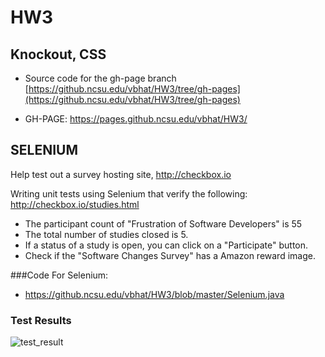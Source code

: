 # HW3


## Knockout, CSS

* Source code for the gh-page branch [https://github.ncsu.edu/vbhat/HW3/tree/gh-pages](https://github.ncsu.edu/vbhat/HW3/tree/gh-pages)

* GH-PAGE: https://pages.github.ncsu.edu/vbhat/HW3/ 


## SELENIUM

Help test out a survey hosting site, http://checkbox.io

Writing unit tests using Selenium that verify the following:
http://checkbox.io/studies.html

* The participant count of "Frustration of Software Developers" is 55
* The total number of studies closed is 5.
* If a status of a study is open, you can click on a "Participate" button.
* Check if the "Software Changes Survey" has a Amazon reward image.

###Code For Selenium: 

* https://github.ncsu.edu/vbhat/HW3/blob/master/Selenium.java

### Test Results

![test_result](https://github.ncsu.edu/vbhat/HW3/blob/master/Resources/TestResult.png)
